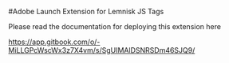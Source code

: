 #Adobe Launch Extension for Lemnisk JS Tags

Please read the documentation for deploying this extension here

https://app.gitbook.com/o/-MiLLGPcWscWx3z7X4vm/s/SgUIMAlDSNRSDm46SJQ9/
